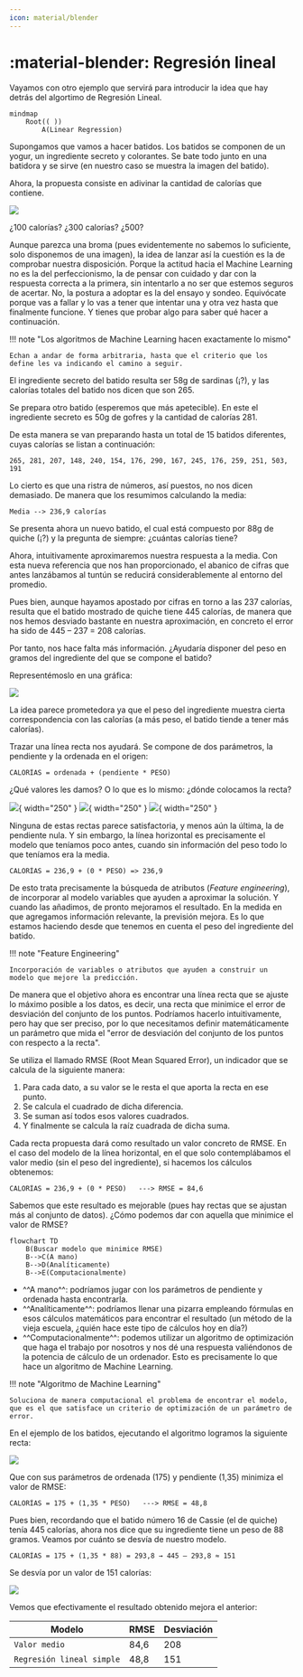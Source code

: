 ```yaml
---
icon: material/blender
---
```


# :material-blender: Regresión lineal

Vayamos con otro ejemplo que servirá para introducir la idea que hay detrás del algortimo de Regresión Lineal.

```mermaid
mindmap
    Root(( ))
        A(Linear Regression)
```

Supongamos que vamos a hacer batidos. Los batidos se componen de un yogur, un ingrediente secreto y colorantes. Se bate todo junto en una batidora y se sirve (en nuestro caso se muestra la imagen del batido).

Ahora, la propuesta consiste en adivinar la cantidad de calorías que contiene.

![](imgs/draw_021.png)

¿100 calorías? ¿300 calorías? ¿500?

Aunque parezca una broma (pues evidentemente no sabemos lo suficiente, solo disponemos de una imagen), la idea de lanzar así la cuestión es la de comprobar nuestra disposición. Porque la actitud hacia el Machine Learning no es la del perfeccionismo, la de pensar con cuidado y dar con la respuesta correcta a la primera, sin intentarlo a no ser que estemos seguros de acertar. No, la postura a adoptar es la del ensayo y sondeo. Equivócate porque vas a fallar y lo vas a tener que intentar una y otra vez hasta que finalmente funcione. Y tienes que probar algo para saber qué hacer a continuación.

!!! note "Los algoritmos de Machine Learning hacen exactamente lo mismo"

    Echan a andar de forma arbitraria, hasta que el criterio que los define les va indicando el camino a seguir.

El ingrediente secreto del batido resulta ser 58g de sardinas (¡?), y las calorías totales del batido nos dicen que son 265.

Se prepara otro batido (esperemos que más apetecible). En este el ingrediente secreto es 50g de gofres y la cantidad de calorías 281.

De esta manera se van preparando hasta un total de 15 batidos diferentes, cuyas calorías se listan a continuación:

```
265, 281, 207, 148, 240, 154, 176, 290, 167, 245, 176, 259, 251, 503, 191
```

Lo cierto es que una ristra de números, así puestos, no nos dicen demasiado. De manera que los resumimos calculando la media:

```
Media --> 236,9 calorías
```

Se presenta ahora un nuevo batido, el cual está compuesto por 88g de quiche (¡?) y la pregunta de siempre: ¿cuántas calorías tiene?

Ahora, intuitivamente aproximaremos nuestra respuesta a la media. Con esta nueva referencia que nos han proporcionado, el abanico de cifras que antes lanzábamos al tuntún se reducirá considerablemente al entorno del promedio.

Pues bien, aunque hayamos apostado por cifras en torno a las 237 calorías, resulta que el batido mostrado de quiche tiene 445 calorías, de manera que nos hemos desviado bastante en nuestra aproximación, en concreto el error ha sido de 445 – 237 = 208 calorías.

Por tanto, nos hace falta más información. ¿Ayudaría disponer del peso en gramos del ingrediente del que se compone el batido?

Representémoslo en una gráfica:

![](imgs/graph_001.png)

La idea parece prometedora ya que el peso del ingrediente muestra cierta correspondencia con las calorías (a más peso, el batido tiende a tener más calorías).

Trazar una línea recta nos ayudará. Se compone de dos parámetros, la pendiente y la ordenada en el origen:

```
CALORÍAS = ordenada + (pendiente * PESO)
```

¿Qué valores les damos? O lo que es lo mismo: ¿dónde colocamos la recta?

![](imgs/graph_002.png){ width="250" }
![](imgs/graph_003.png){ width="250" } 
![](imgs/graph_004.png){ width="250" } 

Ninguna de estas rectas parece satisfactoria, y menos aún la última, la de pendiente nula. Y sin embargo, la línea horizontal es precisamente el modelo que teníamos poco antes, cuando sin información del peso todo lo que teníamos era la media.

```
CALORÍAS = 236,9 + (0 * PESO) => 236,9
```

De esto trata precisamente la búsqueda de atributos (_Feature engineering_), de incorporar al modelo variables que ayuden a aproximar la solución. Y cuando las añadimos, de pronto mejoramos el resultado. En la medida en que agregamos información relevante, la previsión mejora. Es lo que estamos haciendo desde que tenemos en cuenta el peso del ingrediente del batido.

!!! note "Feature Engineering"

    Incorporación de variables o atributos que ayuden a construir un modelo que mejore la predicción.

De manera que el objetivo ahora es encontrar una línea recta que se ajuste lo máximo posible a los datos, es decir, una recta que minimice el error de desviación del conjunto de los puntos. Podríamos hacerlo intuitivamente, pero hay que ser preciso, por lo que necesitamos definir matemáticamente un parámetro que mida el "error de desviación del conjunto de los puntos con respecto a la recta".

Se utiliza el llamado RMSE (Root Mean Squared Error), un indicador que se calcula de la siguiente manera:

1. Para cada dato, a su valor se le resta el que aporta la recta en ese punto.
2. Se calcula el cuadrado de dicha diferencia.
3. Se suman así todos esos valores cuadrados.
4. Y finalmente se calcula la raíz cuadrada de dicha suma.

Cada recta propuesta dará como resultado un valor concreto de RMSE. En el caso del modelo de la línea horizontal, en el que solo contemplábamos el valor medio (sin el peso del ingrediente), si hacemos los cálculos obtenemos:

```
CALORÍAS = 236,9 + (0 * PESO)   ---> RMSE = 84,6
```

Sabemos que este resultado es mejorable (pues hay rectas que se ajustan más al conjunto de datos). ¿Cómo podemos dar con aquella que minimice el valor de RMSE?

```mermaid
flowchart TD
    B(Buscar modelo que minimice RMSE)
    B-->C(A mano)
    B-->D(Analíticamente)
    B-->E(Computacionalmente)
```

- ^^A mano^^: podríamos jugar con los parámetros de pendiente y ordenada hasta encontrarla.
- ^^Analíticamente^^: podríamos llenar una pizarra empleando fórmulas en esos cálculos matemáticos para encontrar el resultado (un método de la vieja escuela, ¿quién hace este tipo de cálculos hoy en día?)
- ^^Computacionalmente^^: podemos utilizar un algoritmo de optimización que haga el trabajo por nosotros y nos dé una respuesta valiéndonos de la potencia de cálculo de un ordenador. Esto es precisamente lo que hace un algoritmo de Machine Learning.

!!! note "Algoritmo de Machine Learning"

    Soluciona de manera computacional el problema de encontrar el modelo, que es el que satisface un criterio de optimización de un parámetro de error.

En el ejemplo de los batidos, ejecutando el algoritmo logramos la siguiente recta:

![](imgs/graph_005.png)

Que con sus parámetros de ordenada (175) y pendiente (1,35) minimiza el valor de RMSE:

```
CALORÍAS = 175 + (1,35 * PESO)   ---> RMSE = 48,8
```

Pues bien, recordando que el batido número 16 de Cassie (el de quiche) tenía 445 calorías, ahora nos dice que su ingrediente tiene un peso de 88 gramos. Veamos por cuánto se desvía de nuestro modelo.

```
CALORÍAS = 175 + (1,35 * 88) = 293,8 → 445 – 293,8 ≈ 151
```

Se desvía por un valor de 151 calorías:

![](imgs/graph_006.png)

Vemos que efectivamente el resultado obtenido mejora el anterior:

|Modelo|	RMSE|	Desviación|
|-|-|-|
|`Valor medio`|	84,6|	208|
|`Regresión lineal simple`|	48,8|	151|